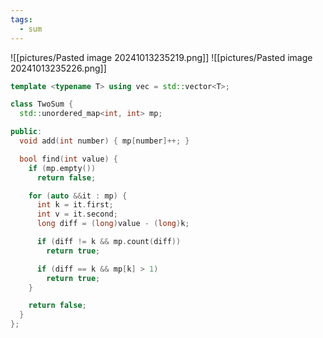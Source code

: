 ```yaml
---
tags:
  - sum
---
```

![[pictures/Pasted image 20241013235219.png]]
![[pictures/Pasted image 20241013235226.png]]



```c++
template <typename T> using vec = std::vector<T>;

class TwoSum {
  std::unordered_map<int, int> mp;

public:
  void add(int number) { mp[number]++; }

  bool find(int value) {
    if (mp.empty())
      return false;

    for (auto &&it : mp) {
      int k = it.first;
      int v = it.second;
      long diff = (long)value - (long)k;

      if (diff != k && mp.count(diff))
        return true;

      if (diff == k && mp[k] > 1)
        return true;
    }

    return false;
  }
};
```